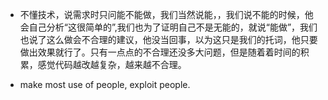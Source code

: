 * 不懂技术，说需求时只问能不能做，我们当然说能，，我们说不能的时候，他会自己分析“这很简单的”,我们也为了证明自己不是无能的，就说“能做”，我们也说了这么做会不合理的建议，他没当回事，以为这只是我们的托词，他只要做出效果就行了。只有一点点的不合理还没多大问题，但是随着着时间的积累，感觉代码越改越复杂，越来越不合理。

* make most use of people, exploit people.